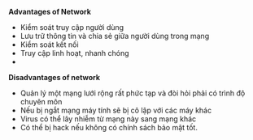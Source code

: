 **Advantages of Network**
- Kiểm soát truy cập người dùng
- Lưu trữ thông tin và chia sẻ giữa người dùng trong mạng
- Kiểm soát kết nối
- Truy cập linh hoạt, nhanh chóng
- 

**Disadvantages of network**
- Quản lý một mạng lưới rộng rất phức tạp và đòi hỏi phải có trình độ chuyên môn
- Nếu bị ngắt mạng máy tính sẽ bị cô lập với các máy khác
- Virus có thể lây nhiễm từ mạng này sang mạng khác
- Có thể bị hack nếu không có chính sách bảo mật tốt.
